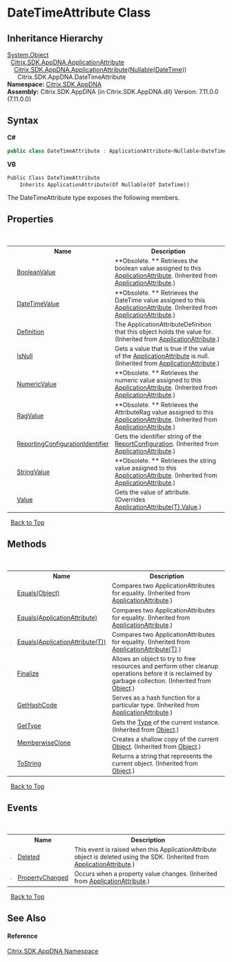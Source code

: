 # DateTimeAttribute Class
 




## Inheritance Hierarchy
<a href="http://msdn2.microsoft.com/en-us/library/e5kfa45b" target="_blank">System.Object</a><br />&nbsp;&nbsp;<a href="f773bd8d-2e45-6317-674a-4e122ddd2890">Citrix.SDK.AppDNA.ApplicationAttribute</a><br />&nbsp;&nbsp;&nbsp;&nbsp;<a href="529cb627-fa5f-f15d-bd94-791d13cdb876">Citrix.SDK.AppDNA.ApplicationAttribute</a>(<a href="http://msdn2.microsoft.com/en-us/library/b3h38hb0" target="_blank">Nullable</a>(<a href="http://msdn2.microsoft.com/en-us/library/03ybds8y" target="_blank">DateTime</a>))<br />&nbsp;&nbsp;&nbsp;&nbsp;&nbsp;&nbsp;Citrix.SDK.AppDNA.DateTimeAttribute<br />
**Namespace:**&nbsp;[Citrix.SDK.AppDNA](index.md)<br />**Assembly:**&nbsp;Citrix.SDK.AppDNA (in Citrix.SDK.AppDNA.dll) Version: 7.11.0.0 (7.11.0.0)

## Syntax

**C#**
```csharp
public class DateTimeAttribute : ApplicationAttribute<Nullable<DateTime>>
```

**VB**
```vbnet
Public Class DateTimeAttribute
	Inherits ApplicationAttribute(Of Nullable(Of DateTime))
```

The DateTimeAttribute type exposes the following members.


## Properties
&nbsp;<table><tr><th></th><th>Name</th><th>Description</th></tr><tr><td>![Public property](media/pubproperty.gif "Public property")</td><td><a href="0a9454bc-8300-9763-d33c-093d306616be">BooleanValue</a></td><td> **Obsolete. **
Retrieves the boolean value assigned to this <a href="f773bd8d-2e45-6317-674a-4e122ddd2890">ApplicationAttribute</a>.
 (Inherited from <a href="f773bd8d-2e45-6317-674a-4e122ddd2890">ApplicationAttribute</a>.)</td></tr><tr><td>![Public property](media/pubproperty.gif "Public property")</td><td><a href="cf32bcbf-7d06-91d3-a919-c9129d3daa4e">DateTimeValue</a></td><td> **Obsolete. **
Retrieves the DateTime value assigned to this <a href="f773bd8d-2e45-6317-674a-4e122ddd2890">ApplicationAttribute</a>.
 (Inherited from <a href="f773bd8d-2e45-6317-674a-4e122ddd2890">ApplicationAttribute</a>.)</td></tr><tr><td>![Public property](media/pubproperty.gif "Public property")</td><td><a href="b0940094-1091-3c83-b4c3-b5b239cfae41">Definition</a></td><td>
The ApplicationAttributeDefinition that this object holds the value for.
 (Inherited from <a href="f773bd8d-2e45-6317-674a-4e122ddd2890">ApplicationAttribute</a>.)</td></tr><tr><td>![Public property](media/pubproperty.gif "Public property")</td><td><a href="ca5f427a-fca4-007c-6610-24434861a7a9">IsNull</a></td><td>
Gets a value that is true if the value of the <a href="f773bd8d-2e45-6317-674a-4e122ddd2890">ApplicationAttribute</a> is null.
 (Inherited from <a href="f773bd8d-2e45-6317-674a-4e122ddd2890">ApplicationAttribute</a>.)</td></tr><tr><td>![Public property](media/pubproperty.gif "Public property")</td><td><a href="6eb6730d-0c87-6d59-3db7-4374537d9313">NumericValue</a></td><td> **Obsolete. **
Retrieves the numeric value assigned to this <a href="f773bd8d-2e45-6317-674a-4e122ddd2890">ApplicationAttribute</a>.
 (Inherited from <a href="f773bd8d-2e45-6317-674a-4e122ddd2890">ApplicationAttribute</a>.)</td></tr><tr><td>![Public property](media/pubproperty.gif "Public property")</td><td><a href="4ba3d677-bb3e-78f3-07dc-5fc2af8c05c5">RagValue</a></td><td> **Obsolete. **
Retrieves the AttributeRag value assigned to this <a href="f773bd8d-2e45-6317-674a-4e122ddd2890">ApplicationAttribute</a>.
 (Inherited from <a href="f773bd8d-2e45-6317-674a-4e122ddd2890">ApplicationAttribute</a>.)</td></tr><tr><td>![Public property](media/pubproperty.gif "Public property")</td><td><a href="080af990-275f-4da0-e909-be55a0d69ed5">ReportingConfigurationIdentifier</a></td><td>
Gets the identifier string of the <a href="65f3ee4f-5129-5083-b4da-0f1e23fc3784">ReportConfiguration</a>.
 (Inherited from <a href="f773bd8d-2e45-6317-674a-4e122ddd2890">ApplicationAttribute</a>.)</td></tr><tr><td>![Public property](media/pubproperty.gif "Public property")</td><td><a href="3f5599cf-7202-1d7c-04cf-7656aee20d70">StringValue</a></td><td> **Obsolete. **
Retrieves the string value assigned to this <a href="f773bd8d-2e45-6317-674a-4e122ddd2890">ApplicationAttribute</a>.
 (Inherited from <a href="f773bd8d-2e45-6317-674a-4e122ddd2890">ApplicationAttribute</a>.)</td></tr><tr><td>![Public property](media/pubproperty.gif "Public property")</td><td><a href="dfabb69b-b86e-4778-bcdd-1cc3b9cf89cb">Value</a></td><td>
Gets the value of attribute.
 (Overrides <a href="14ddc50d-beaa-f508-31b5-8589b7ffd27c">ApplicationAttribute(T).Value</a>.)</td></tr></table>&nbsp;
<a href="#datetimeattribute-class">Back to Top</a>

## Methods
&nbsp;<table><tr><th></th><th>Name</th><th>Description</th></tr><tr><td>![Public method](media/pubmethod.gif "Public method")</td><td><a href="63764b8c-2acf-d61d-e59c-820a4dd7786f">Equals(Object)</a></td><td>
Compares two ApplicationAttributes for equality.
 (Inherited from <a href="f773bd8d-2e45-6317-674a-4e122ddd2890">ApplicationAttribute</a>.)</td></tr><tr><td>![Public method](media/pubmethod.gif "Public method")</td><td><a href="ffb8af62-e965-9e2e-2460-7456d390cf79">Equals(ApplicationAttribute)</a></td><td>
Compares two ApplicationAttributes for equality.
 (Inherited from <a href="f773bd8d-2e45-6317-674a-4e122ddd2890">ApplicationAttribute</a>.)</td></tr><tr><td>![Public method](media/pubmethod.gif "Public method")</td><td><a href="226e4a0c-20ff-33c9-acd2-6ee89d6971e2">Equals(ApplicationAttribute(T))</a></td><td>
Compares two ApplicationAttributes for equality.
 (Inherited from <a href="529cb627-fa5f-f15d-bd94-791d13cdb876">ApplicationAttribute(T)</a>.)</td></tr><tr><td>![Protected method](media/protmethod.gif "Protected method")</td><td><a href="http://msdn2.microsoft.com/en-us/library/4k87zsw7" target="_blank">Finalize</a></td><td>
Allows an object to try to free resources and perform other cleanup operations before it is reclaimed by garbage collection.
 (Inherited from <a href="http://msdn2.microsoft.com/en-us/library/e5kfa45b" target="_blank">Object</a>.)</td></tr><tr><td>![Public method](media/pubmethod.gif "Public method")</td><td><a href="04737067-7442-c8df-da81-3eb49dd6fe5f">GetHashCode</a></td><td>
Serves as a hash function for a particular type.
 (Inherited from <a href="f773bd8d-2e45-6317-674a-4e122ddd2890">ApplicationAttribute</a>.)</td></tr><tr><td>![Public method](media/pubmethod.gif "Public method")</td><td><a href="http://msdn2.microsoft.com/en-us/library/dfwy45w9" target="_blank">GetType</a></td><td>
Gets the <a href="http://msdn2.microsoft.com/en-us/library/42892f65" target="_blank">Type</a> of the current instance.
 (Inherited from <a href="http://msdn2.microsoft.com/en-us/library/e5kfa45b" target="_blank">Object</a>.)</td></tr><tr><td>![Protected method](media/protmethod.gif "Protected method")</td><td><a href="http://msdn2.microsoft.com/en-us/library/57ctke0a" target="_blank">MemberwiseClone</a></td><td>
Creates a shallow copy of the current <a href="http://msdn2.microsoft.com/en-us/library/e5kfa45b" target="_blank">Object</a>.
 (Inherited from <a href="http://msdn2.microsoft.com/en-us/library/e5kfa45b" target="_blank">Object</a>.)</td></tr><tr><td>![Public method](media/pubmethod.gif "Public method")</td><td><a href="http://msdn2.microsoft.com/en-us/library/7bxwbwt2" target="_blank">ToString</a></td><td>
Returns a string that represents the current object.
 (Inherited from <a href="http://msdn2.microsoft.com/en-us/library/e5kfa45b" target="_blank">Object</a>.)</td></tr></table>&nbsp;
<a href="#datetimeattribute-class">Back to Top</a>

## Events
&nbsp;<table><tr><th></th><th>Name</th><th>Description</th></tr><tr><td>![Public event](media/pubevent.gif "Public event")</td><td><a href="1004ac8c-79dd-c2e3-6be2-2fd4c2e23714">Deleted</a></td><td>
This event is raised when this ApplicationAttribute object is deleted using the SDK.
 (Inherited from <a href="f773bd8d-2e45-6317-674a-4e122ddd2890">ApplicationAttribute</a>.)</td></tr><tr><td>![Public event](media/pubevent.gif "Public event")</td><td><a href="6ba2fcd4-806a-3b02-1533-4f7426e565eb">PropertyChanged</a></td><td>
Occurs when a property value changes.
 (Inherited from <a href="f773bd8d-2e45-6317-674a-4e122ddd2890">ApplicationAttribute</a>.)</td></tr></table>&nbsp;
<a href="#datetimeattribute-class">Back to Top</a>

## See Also


#### Reference
<a href="fe2d265b-410b-8b11-1eb4-a790e0b062bf">Citrix.SDK.AppDNA Namespace</a><br />